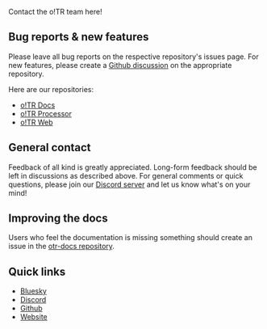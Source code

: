 Contact the o!TR team here!

## Bug reports & new features

Please leave all bug reports on the respective repository's issues page. For new features, please create a [Github discussion](https://docs.github.com/en/discussions/collaborating-with-your-community-using-discussions/about-discussions) on the appropriate repository.

Here are our repositories:

* [o!TR Docs](https://github.com/osu-tournament-rating/otr-docs)
* [o!TR Processor](https://github.com/osu-tournament-rating/otr-processor)
* [o!TR Web](https://github.com/osu-tournament-rating/otr-web)

## General contact

Feedback of all kind is greatly appreciated. Long-form feedback should be left in discussions as described above. For general comments or quick questions, please join our [Discord server](https://discord.gg/R53AwX2tJA) and let us know what's on your mind!

## Improving the docs

Users who feel the documentation is missing something should create an issue in the [otr-docs repository](https://github.com/osu-tournament-rating/otr-docs/issues).

## Quick links

* [Bluesky](https://bsky.app/profile/otr.stagec.xyz)
* [Discord](https://discord.gg/R53AwX2tJA)
* [Github](https://github.com/osu-tournament-rating)
* [Website](https://otr.stagec.xyz)
